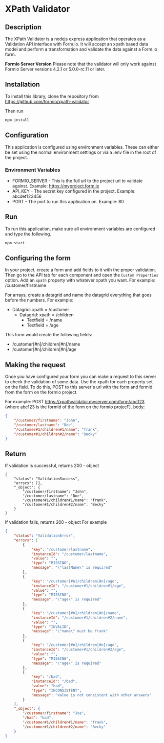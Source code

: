 # XPath Validator

## Description
The XPath Validator is a nodejs express application that operates as a Validation API interface with Form.io. It will accept an xpath based data model and perform a transformation and validate the data against a Form.io form.

**Formio Server Version** Please note that the validator will only work against Formio Server versions 4.2.1 or 5.0.0-rc.11 or later.

## Installation
To install this library, clone the repository from https://github.com/formio/xpath-validator

Then run
```bash
npm install
```

## Configuration
This application is configured using environment variables. These can either be set using the normal environment settings or via a .env file in the root of the project.

### Environment Variables
 - FORMIO_SERVER - This is the full url to the project url to validate against. Example: https://myproject.form.io
 - API_KEY - The secret key configured in the project. Example: abcdef123456
 - PORT - The port to run this application on. Example: 80

## Run
To run this application, make sure all environment variables are configured and type the following.

```bash
npm start
```

## Configuring the form
In your project, create a form and add fields to it with the proper validation. Then go to the API tab for each component and open the ```Custom Properties``` option. Add an ```xpath``` property with whatever xpath you want. For example: /customer/firstname

For arrays, create a datagrid and name the datagrid everything that goes before the numbers. For example:

 - Datagrid: xpath = /customer
    - Datagrid: xpath = /children
       - Textfield = /name
       - Textfield = /age
        
This form would create the following fields:
 - /customer[#n]/children[#n]/name
 - /customer[#n]/children[#n]/age

## Making the request
Once you have configured your form you can make a request to this server to check the validation of some data. Use the xpath for each property set on the field. To do this, POST to this server's url with the form and formId from the form on the formio project.

For example:
POST https://xpathvalidator.myserver.com/form/abc123 (where abc123 is the formId of the form on the formio projecT).
body:
```json
{
    "/customer/firstname": "John",
    "/customer/lastname": "Doe",
    "/customer#1/children#1/name": "frank",
    "/customer#1/children#2/name": "Becky"
}
```

## Return
If validation is successful, returns 200 - object

```
{
    "status": "ValidationSuccess",
    "errors": [],
    "_object": {
        "/customer/firstname": "John",
        "/customer/lastname": "Doe",
        "/customer#1/children#1/name": "frank",
        "/customer#1/children#2/name": "Becky"
    }
}
```

If validation fails, returns 200 - object
For example

```json
{
    "status": "ValidationError",
    "errors": [
        {
            "key": "/customer/lastname",
            "instanceId": "/customer/lastname",
            "value": "",
            "type": "MISSING",
            "message": "\"lastName\" is required"
        },
        {
            "key": "/customer[#n]/children[#n]/age",
            "instanceId": "/customer#1/children#1/age",
            "value": "",
            "type": "MISSING",
            "message": "\"age\" is required"
        },
        {
            "key": "/customer[#n]/children[#n]/name",
            "instanceId": "/customer#1/children#2/name",
            "value": "",
            "type": "INVALID",
            "message": "\"name\" must be frank"
        },
        {
            "key": "/customer[#n]/children[#n]/age",
            "instanceId": "/customer#1/children#2/age",
            "value": "",
            "type": "MISSING",
            "message": "\"age\" is required"
        },
        {
            "key": "/bad",
            "instanceId": "/bad",
            "value": "bad",
            "type": "INCONSISTENT",
            "message": "Value is not consistent with other answers"
        }
    ],
    "_object": {
        "/customer/firstname": "Joe",
        "/bad": "bad",
        "/customer#1/children#1/name": "frank",
        "/customer#1/children#2/name": "Becky"
    }
}
```

